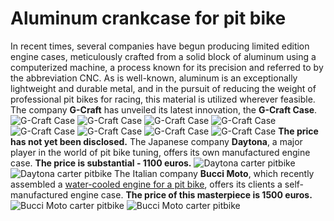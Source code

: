 # Aluminum crankcase for pit bike

In recent times, several companies have begun producing limited edition engine cases, meticulously crafted from a solid block of aluminum using a computerized machine, a process known for its precision and referred to by the abbreviation CNC. As is well-known, aluminum is an exceptionally lightweight and durable metal, and in the pursuit of reducing the weight of professional pit bikes for racing, this material is utilized wherever feasible. The company **G-Craft** has unveiled its latest innovation, the **G-Craft Case**. ![G-Craft Case](http://mypitbike.ru/uploads/images/00/00/04/2012/02/28/632d51.jpg "G-Craft Case") ![G-Craft Case](http://mypitbike.ru/uploads/images/00/00/04/2012/02/28/7b28c5.jpg "G-Craft Case") ![G-Craft Case](http://mypitbike.ru/uploads/images/00/00/04/2012/02/28/1bb1cd.jpg "G-Craft Case") ![G-Craft Case](http://mypitbike.ru/uploads/images/00/00/04/2012/02/28/611b9a.jpg "G-Craft Case") ![G-Craft Case](http://mypitbike.ru/uploads/images/00/00/04/2012/02/28/e1e260.jpg "G-Craft Case") ![G-Craft Case](http://mypitbike.ru/uploads/images/00/00/04/2012/02/28/ca3a8a.jpg "G-Craft Case") ![G-Craft Case](http://mypitbike.ru/uploads/images/00/00/04/2012/02/28/e9097a.jpg "G-Craft Case") ![G-Craft Case](http://mypitbike.ru/uploads/images/00/00/04/2012/02/28/bc40dd.jpg "G-Craft Case") **The price has not yet been disclosed.** The Japanese company **Daytona**, a major player in the world of pit bike tuning, offers its own manufactured engine case. **The price is substantial - 1100 euros.** ![Daytona carter pitbike](http://mypitbike.ru/uploads/images/00/00/04/2012/02/28/08a85b.jpg "Daytona carter pitbike") ![Daytona carter pitbike](http://mypitbike.ru/uploads/images/00/00/04/2012/02/28/cf5389.jpg "Daytona carter pitbike") The Italian company **Bucci Moto**, which recently assembled a [water-cooled engine for a pit bike](http://mypitbike.ru/blog/tuning/37.html), offers its clients a self-manufactured engine case. **The price of this masterpiece is 1500 euros.** ![Bucci Moto carter pitbike](http://mypitbike.ru/uploads/images/00/00/04/2012/02/28/0e7b6b.jpg "Bucci Moto carter pitbike") ![Bucci Moto carter pitbike](http://mypitbike.ru/uploads/images/00/00/04/2012/02/28/45f4b4.jpg "Bucci Moto carter pitbike")